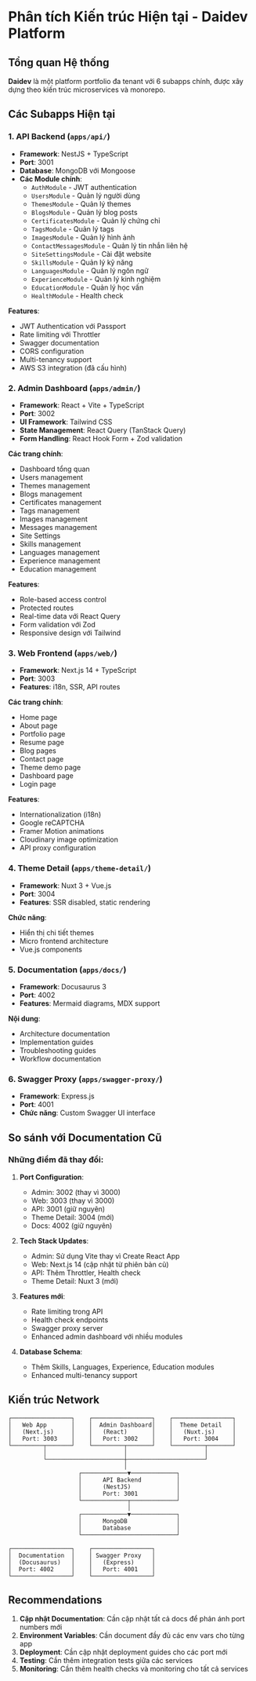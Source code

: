 # Phân tích Kiến trúc Hiện tại - Daidev Platform

## Tổng quan Hệ thống

**Daidev** là một platform portfolio đa tenant với 6 subapps chính, được xây dựng theo kiến trúc microservices và monorepo.

## Các Subapps Hiện tại

### 1. **API Backend** (`apps/api/`)
- **Framework**: NestJS + TypeScript
- **Port**: 3001
- **Database**: MongoDB với Mongoose
- **Các Module chính**:
  - `AuthModule` - JWT authentication
  - `UsersModule` - Quản lý người dùng
  - `ThemesModule` - Quản lý themes
  - `BlogsModule` - Quản lý blog posts
  - `CertificatesModule` - Quản lý chứng chỉ
  - `TagsModule` - Quản lý tags
  - `ImagesModule` - Quản lý hình ảnh
  - `ContactMessagesModule` - Quản lý tin nhắn liên hệ
  - `SiteSettingsModule` - Cài đặt website
  - `SkillsModule` - Quản lý kỹ năng
  - `LanguagesModule` - Quản lý ngôn ngữ
  - `ExperienceModule` - Quản lý kinh nghiệm
  - `EducationModule` - Quản lý học vấn
  - `HealthModule` - Health check

**Features**:
- JWT Authentication với Passport
- Rate limiting với Throttler
- Swagger documentation
- CORS configuration
- Multi-tenancy support
- AWS S3 integration (đã cấu hình)

### 2. **Admin Dashboard** (`apps/admin/`)
- **Framework**: React + Vite + TypeScript
- **Port**: 3002
- **UI Framework**: Tailwind CSS
- **State Management**: React Query (TanStack Query)
- **Form Handling**: React Hook Form + Zod validation

**Các trang chính**:
- Dashboard tổng quan
- Users management
- Themes management
- Blogs management
- Certificates management
- Tags management
- Images management
- Messages management
- Site Settings
- Skills management
- Languages management
- Experience management
- Education management

**Features**:
- Role-based access control
- Protected routes
- Real-time data với React Query
- Form validation với Zod
- Responsive design với Tailwind

### 3. **Web Frontend** (`apps/web/`)
- **Framework**: Next.js 14 + TypeScript
- **Port**: 3003
- **Features**: i18n, SSR, API routes

**Các trang chính**:
- Home page
- About page
- Portfolio page
- Resume page
- Blog pages
- Contact page
- Theme demo page
- Dashboard page
- Login page

**Features**:
- Internationalization (i18n)
- Google reCAPTCHA
- Framer Motion animations
- Cloudinary image optimization
- API proxy configuration

### 4. **Theme Detail** (`apps/theme-detail/`)
- **Framework**: Nuxt 3 + Vue.js
- **Port**: 3004
- **Features**: SSR disabled, static rendering

**Chức năng**:
- Hiển thị chi tiết themes
- Micro frontend architecture
- Vue.js components

### 5. **Documentation** (`apps/docs/`)
- **Framework**: Docusaurus 3
- **Port**: 4002
- **Features**: Mermaid diagrams, MDX support

**Nội dung**:
- Architecture documentation
- Implementation guides
- Troubleshooting guides
- Workflow documentation

### 6. **Swagger Proxy** (`apps/swagger-proxy/`)
- **Framework**: Express.js
- **Port**: 4001
- **Chức năng**: Custom Swagger UI interface

## So sánh với Documentation Cũ

### Những điểm đã thay đổi:

1. **Port Configuration**:
   - Admin: 3002 (thay vì 3000)
   - Web: 3003 (thay vì 3000)
   - API: 3001 (giữ nguyên)
   - Theme Detail: 3004 (mới)
   - Docs: 4002 (giữ nguyên)

2. **Tech Stack Updates**:
   - Admin: Sử dụng Vite thay vì Create React App
   - Web: Next.js 14 (cập nhật từ phiên bản cũ)
   - API: Thêm Throttler, Health check
   - Theme Detail: Nuxt 3 (mới)

3. **Features mới**:
   - Rate limiting trong API
   - Health check endpoints
   - Swagger proxy server
   - Enhanced admin dashboard với nhiều modules

4. **Database Schema**:
   - Thêm Skills, Languages, Experience, Education modules
   - Enhanced multi-tenancy support

## Kiến trúc Network

```
┌─────────────────┐    ┌─────────────────┐    ┌─────────────────┐
│   Web App       │    │  Admin Dashboard│    │  Theme Detail   │
│   (Next.js)     │    │   (React)       │    │   (Nuxt.js)     │
│   Port: 3003    │    │   Port: 3002    │    │   Port: 3004    │
└─────────┬───────┘    └─────────┬───────┘    └─────────┬───────┘
          │                      │                      │
          └──────────────────────┼──────────────────────┘
                                 │
                    ┌─────────────▼─────────────┐
                    │      API Backend          │
                    │      (NestJS)             │
                    │      Port: 3001           │
                    └─────────────┬─────────────┘
                                  │
                    ┌─────────────▼─────────────┐
                    │      MongoDB              │
                    │      Database             │
                    └───────────────────────────┘

┌─────────────────┐    ┌─────────────────┐
│  Documentation  │    │ Swagger Proxy   │
│  (Docusaurus)   │    │   (Express)     │
│  Port: 4002     │    │   Port: 4001    │
└─────────────────┘    └─────────────────┘
```

## Recommendations

1. **Cập nhật Documentation**: Cần cập nhật tất cả docs để phản ánh port numbers mới
2. **Environment Variables**: Cần document đầy đủ các env vars cho từng app
3. **Deployment**: Cần cập nhật deployment guides cho các port mới
4. **Testing**: Cần thêm integration tests giữa các services
5. **Monitoring**: Cần thêm health checks và monitoring cho tất cả services 
